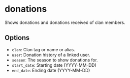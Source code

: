 # donations

Shows donations and donations received of clan members.

## Options

* `clan`: Clan tag or name or alias.
* `user`: Donation history of a linked user.
* `season`: The season to show donations for.
* `start_date`: Starting date (YYYY-MM-DD)
* `end_date`: Ending date (YYYY-MM-DD)

